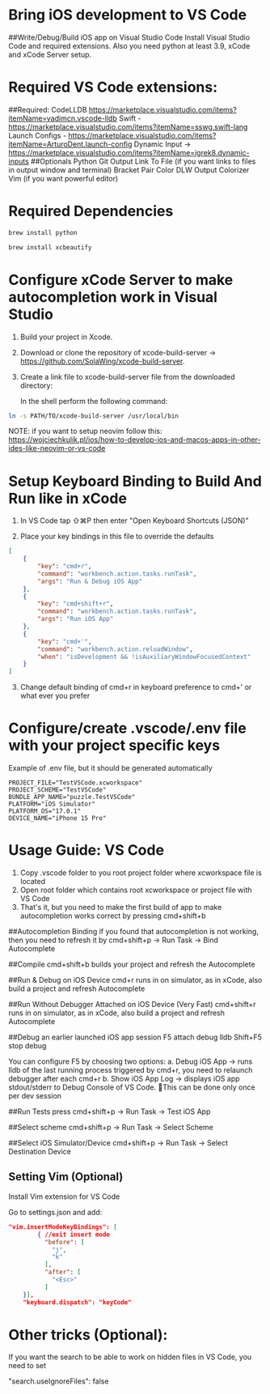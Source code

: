 # Bring iOS development to VS Code
##Write/Debug/Build iOS app on Visual Studio Code
   Install Visual Studio Code and required extensions. Also you need python at least 3.9, xCode and xCode Server setup. 
   
   
# Required VS Code extensions:
 ##Required:
   CodeLLDB https://marketplace.visualstudio.com/items?itemName=vadimcn.vscode-lldb
   Swift - https://marketplace.visualstudio.com/items?itemName=sswg.swift-lang
   Launch Configs - https://marketplace.visualstudio.com/items?itemName=ArturoDent.launch-config
   Dynamic Input -> https://marketplace.visualstudio.com/items?itemName=igrek8.dynamic-inputs
 ##Optionals
   Python
   Git
   Output Link To File (if you want links to files in output window and terminal)
   Bracket Pair Color DLW
   Output Colorizer
   Vim (if you want powerful editor)
   
# Required Dependencies

```bash
brew install python

brew install xcbeautify 
```
   

# Configure xCode Server to make autocompletion work in Visual Studio

1. Build your project in Xcode.
2. Download or clone the repository of xcode-build-server -> https://github.com/SolaWing/xcode-build-server. 
3. Create a link file to xcode-build-server file from the downloaded directory:

   In the shell perform the following command:
```bash
ln -s PATH/TO/xcode-build-server /usr/local/bin
```

NOTE: if you want to setup neovim follow this: https://wojciechkulik.pl/ios/how-to-develop-ios-and-macos-apps-in-other-ides-like-neovim-or-vs-code


# Setup Keyboard Binding to Build And Run like in xCode

1. In VS Code tap ⇧⌘P then enter "Open Keyboard Shortcuts (JSON)"

2. Place your key bindings in this file to override the defaults

```json
[
    {
        "key": "cmd+r",
        "command": "workbench.action.tasks.runTask",
        "args": "Run & Debug iOS App"
    },
    {
        "key": "cmd+shift+r",
        "command": "workbench.action.tasks.runTask",
        "args": "Run iOS App"
    },
    {
        "key": "cmd+'",
        "command": "workbench.action.reloadWindow",
        "when": "isDevelopment && !isAuxiliaryWindowFocusedContext"
    }
]
```
3. Change default binding of cmd+r in keyboard preference to cmd+' or what ever you prefer

# Configure/create .vscode/.env file with your project specific keys
Example of .env file, but it should be generated automatically
```
PROJECT_FILE="TestVSCode.xcworkspace"
PROJECT_SCHEME="TestVSCode"
BUNDLE_APP_NAME="puzzle.TestVSCode"
PLATFORM="iOS Simulator"
PLATFORM_OS="17.0.1"
DEVICE_NAME="iPhone 15 Pro"
```

# Usage Guide: VS Code

 1. Copy .vscode folder to you root project folder where xcworkspace file is located
 2. Open root folder which contains root xcworkspace or project file with VS Code
 3. That's it, but you need to make the first build of app to make autocompletion works correct by pressing cmd+shift+b

##Autocompletion Binding
  if you found that autocompletion is not working, then you need to refresh it by
  cmd+shift+p -> Run Task -> Bind Autocomplete

##Compile
  cmd+shift+b builds your project and refresh the Autocomplete

##Run & Debug on iOS Device
  cmd+r runs in on simulator, as in xCode, also build a project and refresh Autocomplete

##Run Without Debugger Attached on iOS Device (Very Fast)
  cmd+shift+r runs in on simulator, as in xCode, also build a project and refresh Autocomplete
  
##Debug an earlier launched iOS app session
  F5 attach debug lldb
  Shift+F5 stop debug

  You can configure F5 by choosing two options:
    a. Debug iOS App -> runs lldb of the last running process triggered by cmd+r, you need to relaunch debugger after each cmd+r
    b. Show iOS App Log -> displays iOS app stdout/stderr to Debug Console of VS Code. This can be done only once per dev session
  
##Run Tests
  press cmd+shift+p -> Run Task -> Test iOS App
  
##Select scheme
  cmd+shift+p -> Run Task -> Select Scheme

##Select iOS Simulator/Device
  cmd+shift+p -> Run Task -> Select Destination Device


## Setting Vim (Optional)
Install Vim extension for VS Code

Go to settings.json and add:

```json
"vim.insertModeKeyBindings": [
        { //exit insert mode
          "before": [
            "j",
            "k"
          ],
          "after": [
            "<Esc>"
          ]
    }],
    "keyboard.dispatch": "keyCode"
```

# Other tricks (Optional):

If you want the search to be able to work on hidden files in VS Code, you need to set

"search.useIgnoreFiles": false
